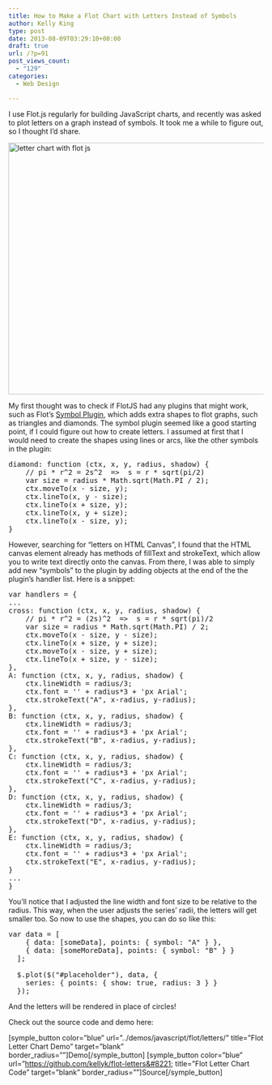 ```yaml
---
title: How to Make a Flot Chart with Letters Instead of Symbols
author: Kelly King
type: post
date: 2013-08-09T03:29:10+00:00
draft: true
url: /?p=91
post_views_count:
  - "129"
categories:
  - Web Design

---
```

I use Flot.js regularly for building JavaScript charts, and recently was asked to plot letters on a graph instead of symbols. It took me a while to figure out, so I thought I&#8217;d share.

[<img class="alignnone size-full wp-image-100" alt="letter chart with flot js" src="https://codeplanet.io/wp-content/uploads/2013/08/letter-chart.jpg" width="833" height="497" srcset="https://codeplanet.io/wp-content/uploads/2013/08/letter-chart.jpg 833w, https://codeplanet.io/wp-content/uploads/2013/08/letter-chart-300x179.jpg 300w, https://codeplanet.io/wp-content/uploads/2013/08/letter-chart-768x458.jpg 768w" sizes="(max-width: 833px) 100vw, 833px" />][1]

My first thought was to check if FlotJS had any plugins that might work, such as Flot&#8217;s [Symbol Plugin][2], which adds extra shapes to flot graphs, such as triangles and diamonds. The symbol plugin seemed like a good starting point, if I could figure out how to create letters. I assumed at first that I would need to create the shapes using lines or arcs, like the other symbols in the plugin:

<pre>diamond: function (ctx, x, y, radius, shadow) {
    // pi * r^2 = 2s^2  =&gt;  s = r * sqrt(pi/2)
    var size = radius * Math.sqrt(Math.PI / 2);
    ctx.moveTo(x - size, y);
    ctx.lineTo(x, y - size);
    ctx.lineTo(x + size, y);
    ctx.lineTo(x, y + size);
    ctx.lineTo(x - size, y);
}</pre>

However, searching for &#8220;letters on HTML Canvas&#8221;, I found that the HTML canvas element already has methods of fillText and strokeText, which allow you to write text directly onto the canvas. From there, I was able to simply add new &#8220;symbols&#8221; to the plugin by adding objects at the end of the the plugin&#8217;s handler list. Here is a snippet:

<pre>var handlers = {
...
cross: function (ctx, x, y, radius, shadow) {
    // pi * r^2 = (2s)^2  =&gt;  s = r * sqrt(pi)/2
    var size = radius * Math.sqrt(Math.PI) / 2;
    ctx.moveTo(x - size, y - size);
    ctx.lineTo(x + size, y + size);
    ctx.moveTo(x - size, y + size);
    ctx.lineTo(x + size, y - size);
},
A: function (ctx, x, y, radius, shadow) {
    ctx.lineWidth = radius/3;
    ctx.font = '' + radius*3 + 'px Arial';
    ctx.strokeText("A", x-radius, y-radius);
},
B: function (ctx, x, y, radius, shadow) {
    ctx.lineWidth = radius/3;
    ctx.font = '' + radius*3 + 'px Arial';
    ctx.strokeText("B", x-radius, y-radius);
},
C: function (ctx, x, y, radius, shadow) {
    ctx.lineWidth = radius/3;
    ctx.font = '' + radius*3 + 'px Arial';
    ctx.strokeText("C", x-radius, y-radius);
},
D: function (ctx, x, y, radius, shadow) {
    ctx.lineWidth = radius/3;
    ctx.font = '' + radius*3 + 'px Arial';
    ctx.strokeText("D", x-radius, y-radius);
},
E: function (ctx, x, y, radius, shadow) {
    ctx.lineWidth = radius/3;
    ctx.font = '' + radius*3 + 'px Arial';
    ctx.strokeText("E", x-radius, y-radius);
}
...
}</pre>

You&#8217;ll notice that I adjusted the line width and font size to be relative to the radius. This way, when the user adjusts the series&#8217; radii, the letters will get smaller too. So now to use the shapes, you can do so like this:

<pre>var data = [
    { data: [someData], points: { symbol: "A" } },
    { data: [someMoreData], points: { symbol: "B" } }
  ];

  $.plot($("#placeholder"), data, {
    series: { points: { show: true, radius: 3 } }
  });</pre>

And the letters will be rendered in place of circles!

Check out the source code and demo here:

[symple\_button color=&#8221;blue&#8221; url=&#8221;../demos/javascript/flot/letters/&#8221; title=&#8221;Flot Letter Chart Demo&#8221; target=&#8221;blank&#8221; border\_radius=&#8221;&#8221;]Demo[/symple\_button] [symple\_button color=&#8221;blue&#8221; url=&#8221;https://github.com/kellyk/flot-letters&#8221; title=&#8221;Flot Letter Chart Code&#8221; target=&#8221;blank&#8221; border\_radius=&#8221;&#8221;]Source[/symple\_button]

 [1]: ../demos/javascript/flot/letters/
 [2]: https://code.google.com/p/flot/source/browse/trunk/jquery.flot.symbol.js?r=263